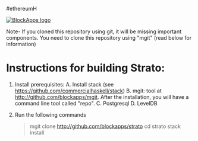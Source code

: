 #ethereumH

[![BlockApps logo](http://blockapps.net/img/logo_cropped.png)](http://blockapps.net)

Note- If you cloned this repository using git, it will be missing important components.  You need to clone this repository using "mgit" (read below for information)

Instructions for building Strato:
====================================

1. Install prerequisites:
   A. Install stack (see https://github.com/commercialhaskell/stack)
   B. mgit: tool at http://github.com/blockapps/mgit.  After the installation, you will have a command line tool called "repo".
   C. Postgresql
   D. LevelDB

2. Run the following commands

   > mgit clone http://github.com/blockapps/strato
   > cd strato
   > stack install
